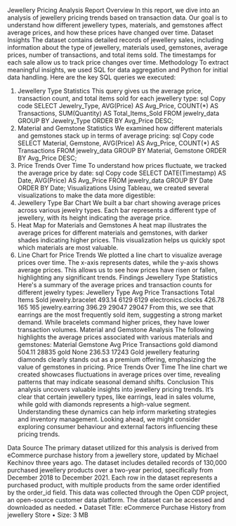 Jewellery Pricing Analysis Report
Overview
In this report, we dive into an analysis of jewellery pricing trends based on transaction data. Our goal is to understand how different jewellery types, materials, and gemstones affect average prices, and how these prices have changed over time.
Dataset Insights
The dataset contains detailed records of jewellery sales, including information about the type of jewellery, materials used, gemstones, average prices, number of transactions, and total items sold. The timestamps for each sale allow us to track price changes over time.
Methodology
To extract meaningful insights, we used SQL for data aggregation and Python for initial data handling. Here are the key SQL queries we executed:
1.	Jewellery Type Statistics This query gives us the average price, transaction count, and total items sold for each jewellery type:
sql
Copy code
SELECT Jewelry_Type, AVG(Price) AS Avg_Price, COUNT(*) AS Transactions, SUM(Quantity) AS Total_Items_Sold
FROM jewelry_data
GROUP BY Jewelry_Type
ORDER BY Avg_Price DESC;
2.	Material and Gemstone Statistics We examined how different materials and gemstones stack up in terms of average pricing:
sql
Copy code
SELECT Material, Gemstone, AVG(Price) AS Avg_Price, COUNT(*) AS Transactions
FROM jewelry_data
GROUP BY Material, Gemstone
ORDER BY Avg_Price DESC;
3.	Price Trends Over Time To understand how prices fluctuate, we tracked the average price by date:
sql
Copy code
SELECT DATE(Timestamp) AS Date, AVG(Price) AS Avg_Price
FROM jewelry_data
GROUP BY Date
ORDER BY Date;
Visualizations
Using Tableau, we created several visualizations to make the data more digestible:
1. Jewellery Type Bar Chart
We built a bar chart showing average prices across various jewelry types. Each bar represents a different type of jewellery, with its height indicating the average price.
2. Heat Map for Materials and Gemstones
A heat map illustrates the average prices for different materials and gemstones, with darker shades indicating higher prices. This visualization helps us quickly spot which materials are most valuable.
3. Line Chart for Price Trends
We plotted a line chart to visualize average prices over time. The x-axis represents dates, while the y-axis shows average prices. This allows us to see how prices have risen or fallen, highlighting any significant trends.
Findings
Jewellery Type Statistics
Here's a summary of the average prices and transaction counts for different jewelry types:
Jewellery Type	Avg Price	Transactions	Total Items Sold
jewelry.bracelet	493.14	6129	6129
electronics.clocks	426.78	165	165
jewelry.earring	396.29	29047	29047
From this, we see that earrings are the most frequently sold item, suggesting a strong market demand. While bracelets command higher prices, they have lower transaction volumes.
Material and Gemstone Analysis
The following highlights the average prices associated with various materials and gemstones:
Material	Gemstone	Avg Price	Transactions
gold	diamond	504.11	28835
gold	None	236.53	17243
Gold jewellery featuring diamonds clearly stands out as a premium offering, emphasizing the value of gemstones in pricing.
Price Trends Over Time
The line chart we created showcases fluctuations in average prices over time, revealing patterns that may indicate seasonal demand shifts.
Conclusion
This analysis uncovers valuable insights into jewellery pricing trends. It’s clear that certain jewellery types, like earrings, lead in sales volume, while gold with diamonds represents a high-value segment. Understanding these dynamics can help inform marketing strategies and inventory management. Looking ahead, we might consider exploring consumer behaviour and external factors influencing these pricing trends.

Data Source
The primary dataset utilized for this analysis is derived from eCommerce purchase history from a jewellery store, updated by Michael Kechinov three years ago. The dataset includes detailed records of 130,000 purchased jewellery products over a two-year period, specifically from December 2018 to December 2021. Each row in the dataset represents a purchased product, with multiple products from the same order identified by the order_id field.
This data was collected through the Open CDP project, an open-source customer data platform. The dataset can be accessed and downloaded as needed.
•	Dataset Title: eCommerce Purchase History from jewellery Store
•	Size: 3 MB



